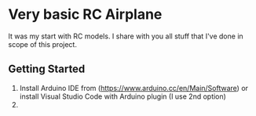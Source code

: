 
# Very basic RC Airplane

It was my start with RC models. I share with you all stuff that I've done in scope of this project.

## Getting Started

1. Install Arduino IDE from (https://www.arduino.cc/en/Main/Software) or install Visual Studio Code with Arduino plugin (I use 2nd option)
2. 
